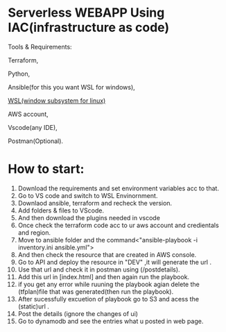 # Serverless WEBAPP Using IAC(infrastructure as code)

Tools & Requirements:

  Terraform,
  
  Python,

  Ansible(for this you want WSL for windows),
  
  [WSL(window subsystem for linux)](https://learn.microsoft.com/en-us/windows/wsl/install#prerequisites)
  
  AWS account,
  
  Vscode(any IDE),
  
  Postman(Optional).


# How to start:
1. Download the requirements and set environment variables acc to that.
2. Go to VS code and switch to WSL Envinornment.
3. Downlaod ansible, terraform and recheck the version.
4. Add folders & files to VScode.
5. And then download the plugins needed in vscode
6. Once check the terraform code acc to ur aws account and credientals and region.
7. Move to ansible folder and the command<"ansible-playbook -i inventory.ini ansible.yml">
8. And then check the resource that are created in AWS console.
9. Go to API and deploy the resource in "DEV" ,it will generate the url .
10. Use that url and check it in postman using (/postdetails).
11. Add this url in [index.html] and then again run the playbook.
12. if you get any error while ruuning the playbook agian delete the (tfplan)file that was generated(then run the playbook).
13. After sucessfully excuetion  of playbook go to S3 and acess the (static)url .
14. Post the details (ignore the changes of ui)
15. Go to dynamodb and see the entries what u posted in web page.
  
